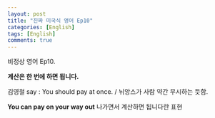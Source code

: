 ```yaml
---
layout: post
title: "진짜 미국식 영어 Ep10"
categories: [English]
tags: [English]
comments: true
---
```


비정상 영어 Ep10. 

<b> 계산은 한 번에 하면 됩니다. </b>

김영철 say : You should pay at once. / 뉘앙스가 사람 약간 무시하는 듯함.

<b> You can pay on your way out</b>
나가면서 계산하면 됩니다란 표현
